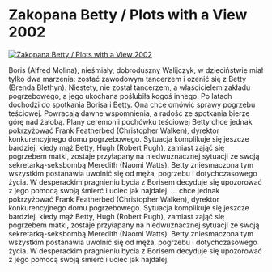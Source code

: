 Zakopana Betty / Plots with a View 2002 
=============
[![Zakopana Betty / Plots with a View 2002 ](http://vidos.pl/images/player.gif)](http://vidos.pl/zakopana-betty-plots-with-a-view-2002)

 Boris (Alfred Molina), nieśmiały, dobroduszny Walijczyk, w dzieciństwie miał tylko dwa marzenia: zostać zawodowym tancerzem i ożenić się z Betty (Brenda Blethyn). Niestety, nie został tancerzem, a właścicielem zakładu pogrzebowego, a jego ukochana poślubiła kogoś innego. Po latach dochodzi do spotkania Borisa i Betty. Ona chce omówić sprawy pogrzebu teściowej. Powracają dawne wspomnienia, a radość ze spotkania bierze górę nad żałobą. Plany ceremonii pochówku teściowej Betty chce jednak pokrzyżować Frank Featherbed (Christopher Walken), dyrektor konkurencyjnego domu pogrzebowego. Sytuacja komplikuje się jeszcze bardziej, kiedy mąż Betty, Hugh (Robert Pugh), zamiast zająć się pogrzebem matki, zostaje przyłapany na niedwuznacznej sytuacji ze swoją sekretarką-seksbombą Meredith (Naomi Watts). Betty zniesmaczona tym wszystkim postanawia uwolnić się od męża, pogrzebu i dotychczasowego życia. W desperackim pragnieniu bycia z Borisem decyduje się upozorować z jego pomocą swoją śmierć i uciec jak najdalej.  ... chce jednak pokrzyżować Frank Featherbed (Christopher Walken), dyrektor konkurencyjnego domu pogrzebowego. Sytuacja komplikuje się jeszcze bardziej, kiedy mąż Betty, Hugh (Robert Pugh), zamiast zająć się pogrzebem matki, zostaje przyłapany na niedwuznacznej sytuacji ze swoją sekretarką-seksbombą Meredith (Naomi Watts). Betty zniesmaczona tym wszystkim postanawia uwolnić się od męża, pogrzebu i dotychczasowego życia. W desperackim pragnieniu bycia z Borisem decyduje się upozorować z jego pomocą swoją śmierć i uciec jak najdalej.
